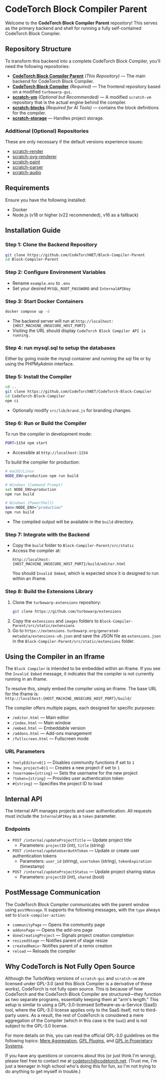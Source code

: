 # CodeTorch Block Compiler Parent

Welcome to the **CodeTorch Block Compiler Parent** repository! This serves as the primary backend and shell for running a fully self-contained CodeTorch Block Compiler.

## Repository Structure

To transform this backend into a complete CodeTorch Block Compiler, you'll need the following repositories:

- **[CodeTorch Block Compiler Parent](https://github.com/CodeTorchNET/Block-Compiler-Parent)** *(This Repository)* — The main backend for CodeTorch Block Compiler.
- **[CodeTorch Block Compiler](https://github.com/CodeTorchNET/CodeTorch-Block-Compiler)** *(Required)* — The frontend repository based on a modified `turbowarp-gui`.
- **[scratch-vm](https://github.com/CodeTorchNET/scratch-vm)** *(Optional but Recommended)* — A modified `scratch-vm` repository that is the actual engine behind the compiler.
- **[scratch-blocks](https://github.com/CodeTorchNET/scratch-blocks)** *(Required for AI Tools)* — contains the block definitions for the compiler.
- **[scratch-storage](https://github.com/CodeTorchNET/scratch-storage)** — Handles project storage.

### Additional (Optional) Repositories
These are only necessary if the default versions experience issues:

- [scratch-render](https://github.com/CodeTorchNET/scratch-render)
- [scratch-svg-renderer](https://github.com/CodeTorchNET/scratch-svg-renderer)
- [scratch-paint](https://github.com/CodeTorchNET/scratch-paint)
- [scratch-parser](https://github.com/CodeTorchNET/scratch-parser)
- [scratch-audio](https://github.com/CodeTorchNET/scratch-audio)

## Requirements
Ensure you have the following installed:
- Docker
- Node.js (v18 or higher (v22 recommended), v16 as a fallback)

## Installation Guide

### Step 1: Clone the Backend Repository
```bash
git clone https://github.com/CodeTorchNET/Block-Compiler-Parent
cd Block-Compiler-Parent
```

### Step 2: Configure Environment Variables
- Rename `example.env` to `.env`
- Set your desired `MYSQL_ROOT_PASSWORD` and `InternalAPIKey`

### Step 3: Start Docker Containers
```bash
docker compose up -d
```
- The backend server will run at `http://localhost:{HOST_MACHINE_UNSECURE_HOST_PORT}`
- Visiting the URL should display `CodeTorch Block Compiler API is running.`

### Step 4: run mysql.sql to setup the databases
Either by going inside the mysql container and running the sql file or by using the PHPMyAdmin interface.
### Step 5: Install the Compiler
```bash
cd ..
git clone https://github.com/CodeTorchNET/CodeTorch-Block-Compiler
cd CodeTorch-Block-Compiler
npm ci
```
- Optionally modify `src/lib/brand.js` for branding changes.

### Step 6: Run or Build the Compiler
To run the compiler in development mode:
```bash
PORT=1154 npm start
```
- Accessible at `http://localhost:1154`

To build the compiler for production:
```bash
# macOS/Linux
NODE_ENV=production npm run build

# Windows (Command Prompt)
set NODE_ENV=production
npm run build

# Windows (PowerShell)
$env:NODE_ENV="production"
npm run build
```
- The compiled output will be available in the `build` directory.

### Step 7: Integrate with the Backend
- Copy the `build` folder to `Block-Compiler-Parent/src/static`
- Access the compiler at:
  ```
  http://localhost:{HOST_MACHINE_UNSECURE_HOST_PORT}/build/editor.html
  ```
  You should `Invalid Embed`, which is expected since it is designed to run within an iframe.

### Step 8: Build the Extensions Library
1. Clone the `turbowarp-extensions` repository:
   ```bash
   git clone https://github.com/turbowarp/extensions
    ```
2. Copy the `extensions` and `images` folders to `Block-Compiler-Parent/src/static/extensions`
3. Go to `https://extensions.turbowarp.org/generated-metadata/extensions-v0.json` and save the JSON file as `extensions.json` in the `Block-Compiler-Parent/src/static/extensions` folder.

## Using the Compiler in an Iframe
The `Block Compiler` is intended to be embedded within an iframe. If you see the `Invalid Embed` message, it indicates that the compiler is not currently running in an iframe.  

To resolve this, simply embed the compiler using an iframe. The base URL for the iframe is:  
`http://localhost:{HOST_MACHINE_UNSECURE_HOST_PORT}/build/`  

The compiler offers multiple pages, each designed for specific purposes:

- `/editor.html` — Main editor
- `/index.html` — Main window
- `/embed.html` — Embeddable version
- `/addons.html` — Add-ons management
- `/fullscreen.html` — Fullscreen mode

### URL Parameters
- `?onlyEditor=0|1` — Disables community functions if set to `1`
- `?new_project=0|1` — Creates a new project if set to `1`
- `?username={string}` — Sets the username for the new project
- `?token={string}` — Provides user authentication token
- `#{string}` — Specifies the project ID to load

## Internal API
The Internal API manages projects and user authentication. All requests must include the `InternalAPIKey` as a `token` parameter.

### Endpoints
- `POST /internal/updateProjectTitle` — Update project title
  - Parameters: `projectID` (int), `title` (string)
- `POST /internal/updateUserAuthToken` — Update or create user authentication tokens
  - Parameters: `user_id` (string), `usertoken` (string), `tokenExpiration` (timestamp)
- `POST /internal/updateProjectStatus` — Update project sharing status
  - Parameters: `projectID` (int), `shared` (bool)

## PostMessage Communication
The CodeTorch Block Compiler communicates with the parent window using `postMessage`. It supports the following messages, with the `type` always set to `block-compiler-action`:

- `communityPage` — Opens the community page
- `addonsPage` — Opens the add-ons page
- `doneCreatingProject` — Signals project creation completion
- `resizedStage` — Notifies parent of stage resize
- `createdRemix`- Notifies parent of a remix creation
- `reload` — Reloads the compiler

## Why CodeTorch is Not Fully Open Source
Although the TurboWarp versions of `scratch-gui` and `scratch-vm` are licensed under GPL-3.0 (and this Block Compiler is a derivative of these works), CodeTorch is not fully open source. This is because of how CodeTorch and the CodeTorch Block Compiler are structured—they function as two separate programs, essentially keeping them at "arm's length." This setup is similar to using a GPL-3.0-licensed Software-as-a-Service (SaaS) tool, where the GPL-3.0 license applies only to the SaaS itself, not to third-party users. As a result, the rest of CodeTorch is considered a mere aggregation of the Compiler (which in this case is the `SaaS`) and is not subject to the GPL-3.0 license.


For more details on this, you can read the official GPL-3.0 guidelines on the following topics: [Mere Aggregation](https://www.gnu.org/licenses/gpl-faq.en.html#MereAggregation), [GPL Plugins](https://www.gnu.org/licenses/gpl-faq.en.html#GPLPlugins), and [GPL in Proprietary Systems](https://www.gnu.org/licenses/gpl-faq.en.html#GPLInProprietarySystem).

If you have any questions or concerns about this (or just think I'm wrong), please feel free to contact me at [codetorch@codetorch.net](mailto:codetorch@codetorch.net). (Trust me, I'm just a teenager in high school who's doing this for fun, so I'm not trying to do anything to get myself in trouble.)